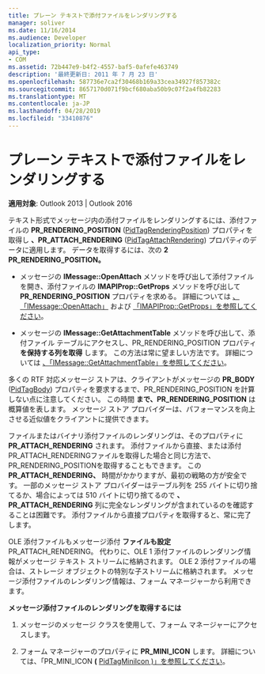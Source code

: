 ```yaml
---
title: プレーン テキストで添付ファイルをレンダリングする
manager: soliver
ms.date: 11/16/2014
ms.audience: Developer
localization_priority: Normal
api_type:
- COM
ms.assetid: 72b447e9-b4f2-4557-baf5-0afefe463749
description: '最終更新日: 2011 年 7 月 23 日'
ms.openlocfilehash: 587736e7ca2f30468b169a33cea34927f857382c
ms.sourcegitcommit: 8657170d071f9bcf680aba50b9c07f2a4fb82283
ms.translationtype: MT
ms.contentlocale: ja-JP
ms.lasthandoff: 04/28/2019
ms.locfileid: "33410876"
---
```

# <a name="rendering-an-attachment-in-plain-text"></a>プレーン テキストで添付ファイルをレンダリングする

  
  
**適用対象**: Outlook 2013 | Outlook 2016 
  
テキスト形式でメッセージ内の添付ファイルをレンダリングするには、添付ファイルの **PR_RENDERING_POSITION** ([PidTagRenderingPosition](pidtagrenderingposition-canonical-property.md)) プロパティを取得し **、PR_ATTACH_RENDERING** ([PidTagAttachRendering](pidtagattachrendering-canonical-property.md)) プロパティのデータに適用します。 データを取得するには、次の **2 PR_RENDERING_POSITION。**
  
- メッセージの **IMessage::OpenAttach** メソッドを呼び出して添付ファイルを開き、添付ファイルの **IMAPIProp::GetProps** メソッドを呼び出して **PR_RENDERING_POSITION** プロパティを求める。 詳細については [、「IMessage::OpenAttach」](imessage-openattach.md) および [「IMAPIProp::GetProps」を参照してください](imapiprop-getprops.md)。
    
- メッセージの **IMessage::GetAttachmentTable** メソッドを呼び出して、添付ファイル テーブルにアクセスし、PR_RENDERING_POSITION プロパティ **を保持する列を取得** します。 この方法は常に望ましい方法です。 詳細については [、「IMessage::GetAttachmentTable」を参照してください](imessage-getattachmenttable.md)。
    
多くの RTF 対応メッセージ ストアは、クライアントがメッセージの **PR_BODY** ([PidTagBody](pidtagbody-canonical-property.md)) プロパティを要求するまで、PR_RENDERING_POSITION を計算しない点に注意してください。 この時間 **まで、PR_RENDERING_POSITION** は概算値を表します。 メッセージ ストア プロバイダーは、パフォーマンスを向上させる近似値をクライアントに提供できます。 
  
ファイルまたはバイナリ添付ファイルのレンダリングは、そのプロパティに **PR_ATTACH_RENDERING** されます。 添付ファイルから直接、または添付PR_ATTACH_RENDERINGファイルを取得した場合と同じ方法で、PR_RENDERING_POSITIONを取得することもできます。 この **PR_ATTACH_RENDERING、** 時間がかかりますが、最初の戦略の方が安全です。 一部のメッセージ ストア プロバイダーはテーブル列を 255 バイトに切り捨てるか、場合によっては 510 バイトに切り捨てるので **、PR_ATTACH_RENDERING** 列に完全なレンダリングが含まれているのを確認することは困難です。 添付ファイルから直接プロパティを取得すると、常に完了します。 
  
OLE 添付ファイルもメッセージ添付 **ファイルも設定** PR_ATTACH_RENDERING。 代わりに、OLE 1 添付ファイルのレンダリング情報がメッセージ テキスト ストリームに格納されます。 OLE 2 添付ファイルの場合は、ストレージ オブジェクトの特別な子ストリームに格納されます。 メッセージ添付ファイルのレンダリング情報は、フォーム マネージャーから利用できます。 
  
 **メッセージ添付ファイルのレンダリングを取得するには**
  
1. メッセージのメッセージ クラスを使用して、フォーム マネージャーにアクセスします。
    
2. フォーム マネージャーのプロパティに **PR_MINI_ICON** します。 詳細については、「PR_MINI_ICON **(** [PidTagMiniIcon )」を参照してください](pidtagminiicon-canonical-property.md)。
    

